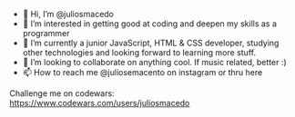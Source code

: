 - 👋 Hi, I’m @juliosmacedo
- 👀 I’m interested in getting good at coding and deepen my skills as a programmer
- 🌱 I’m currently a junior JavaScript, HTML & CSS developer, studying other technologies and looking forward to learning more stuff.
- 💞️ I’m looking to collaborate on anything cool. If music related, better :)
- 📫 How to reach me @juliosemacento on instagram or thru here


Challenge me on codewars:
https://www.codewars.com/users/juliosmacedo
